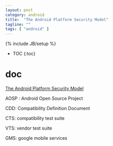 ```yaml
---
layout: post
category: android
title:  "The Android Platform Security Model"
tagline: ""
tags: [ "android" ] 
---
```

{% include JB/setup %}

* TOC
{:toc}

# doc

[The Android Platform Security Model](https://arxiv.org/pdf/1904.05572.pdf)

AOSP : Android Open Source Project

CDD: Compatibility Definition Document

CTS: compatibility test suite

VTS: vendor test suite

GMS: google mobile services


